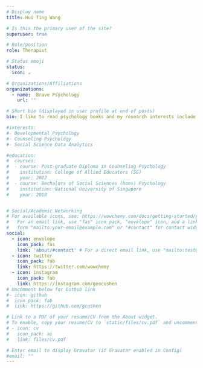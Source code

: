 ```yaml
---
# Display name
title: Hui Ting Wang 

# Is this the primary user of the site?
superuser: true

# Role/position
role: Therapist

# Status emoji
status:
  icon: ☕️

# Organizations/Affiliations
organizations:
  - name:  Brave Psychology
    url: ''

# Short bio (displayed in user profile at end of posts)
bio: I like to read psychology books and my research interests include couples' therapy, romantic relationship and barriers to therapy. 

#interests:
#- Developmental Psychology
#- Counseling Psychology
#- Social Science Data Analytics

#education:
#  courses:
#  - course: Post-graduate Diploma in Counseling Psychology
#    institution: College of Allied Educators (SG)
#    year: 2022
#  - course: Bechalors of Social Sciences (hons) Psychology
#    institution: National University of Singapore 
#    year: 2018


# Social/Academic Networking
# For available icons, see: https://wowchemy.com/docs/getting-started/page-builder/#icons
#   For an email link, use "fas" icon pack, "envelope" icon, and a link in the
#   form "mailto:your-email@example.com" or "#contact" for contact widget.
social:
  - icon: envelope
    icon_pack: fas
    link: 'about/#contact' # For a direct email link, use "mailto:test@example.org".
  - icon: twitter
    icon_pack: fab
    link: https://twitter.com/wowchemy
  - icon: instagram
    icon_pack: fab
    link: https://instagram.com/geocushen
# Uncomment below for Github link
#- icon: github
#  icon_pack: fab
#  link: https://github.com/gcushen

# Link to a PDF of your resume/CV from the About widget.
# To enable, copy your resume/CV to `static/files/cv.pdf` and uncomment the lines below.
# - icon: cv
#   icon_pack: ai
#   link: files/cv.pdf

# Enter email to display Gravatar (if Gravatar enabled in Config)
#email: ""
---
```

